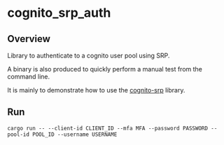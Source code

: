 # cognito_srp_auth

## Overview

Library to authenticate to a cognito user pool using SRP.

A binary is also produced to quickly perform a manual test from the command line.

It is mainly to demonstrate how to use the [cognito-srp](https://crates.io/cognito_srp) library.


## Run

```
cargo run -- --client-id CLIENT_ID --mfa MFA --password PASSWORD --pool-id POOL_ID --username USERNAME
```


